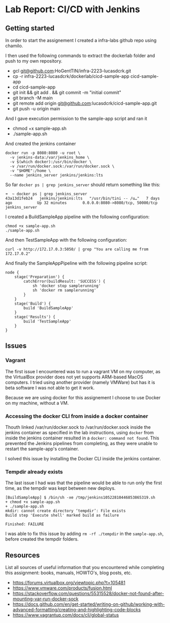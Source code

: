 # Lab Report: CI/CD with Jenkins

## Getting started

In order to start the assignement I created a infra-labs github repo using chamilo.

I then used the following commands to extract the dockerlab folder and push to my own repository.

- gcl git@github.com:HoGentTIN/infra-2223-lucasdcrk.git
- cp -r infra-2223-lucasdcrk/dockerlab/cicd-sample-app cicd-sample-app
- cd cicd-sample-app
- git init && git add . && git commit -m "initial commit"
- git branch -M main
- git remote add origin git@github.com:lucasdcrk/cicd-sample-app.git
- git push -u origin main

And I gave execution permission to the sample-app script and ran it

- chmod +x sample-app.sh
- ./sample-app.sh

And created the jenkins container

```
docker run -p 8080:8080 -u root \
  -v jenkins-data:/var/jenkins_home \
  -v $(which docker):/usr/bin/docker \
  -v /var/run/docker.sock:/var/run/docker.sock \
  -v "$HOME":/home \
  --name jenkins_server jenkins/jenkins:lts
```

So far `docker ps | grep jenkins_server` should return something like this:
```
➜  ~ docker ps | grep jenkins_server
43a13d1feb24   jenkins/jenkins:lts   "/usr/bin/tini -- /u…"   7 days ago           Up 32 minutes       0.0.0.0:8080->8080/tcp, 50000/tcp   jenkins_server
```

I created a BuildSampleApp pipeline with the following configuration:
```
chmod +x sample-app.sh
./sample-app.sh
```

And then TestSampleApp with the following configuration:
```
curl -v http://172.17.0.3:5050/ | grep "You are calling me from 172.17.0.2"
```

And finally the SampleAppPipeline with the following pipeline script:
```
node {
    stage('Preparation') {
        catchError(buildResult: 'SUCCESS') {
            sh 'docker stop samplerunning'
            sh 'docker rm samplerunning'
        }
    }
    stage('Build') {
        build 'BuildSampleApp'
    }
    stage('Results') {
        build 'TestSampleApp'
    }
}
```

## Issues

### Vagrant

The first issue I encountered was to run a vagrant VM on my computer, as the VirtualBox provider does not yet supports ARM-based MacOS computers.
I tried using another provider (namely VMWare) but has it is beta software I was not able to get it work.

Because we are using docker for this assignement I choose to use Docker on my machine, without a VM.

### Accessing the docker CLI from inside a docker container

Thouth linked /var/run/docker.sock to /var/run/docker.sock inside the jenkins container as specified in the lab instructions, using `docker` from inside the jenkins container resulted in a `docker: command not found`.
This prevented the Jenkins pipelines from completing, as they were unable to restart the sample-app's container.

I solved this issue by installing the Docker CLI inside the jenkins container.

### Tempdir already exists

The last issue I had was that the pipeline would be able to run only the first time, as the tempdir was kept between new deploys.

```
[BuildSampleApp] $ /bin/sh -xe /tmp/jenkins10522810446853865319.sh
+ chmod +x sample-app.sh
+ ./sample-app.sh
mkdir: cannot create directory ‘tempdir’: File exists
Build step 'Execute shell' marked build as failure

Finished: FAILURE
```

I was able to fix this issue by adding `rm -rf ./tempdir` in the `sample-app.sh`, before created the tempdir folders.

## Resources

List all sources of useful information that you encountered while completing this assignment: books, manuals, HOWTO's, blog posts, etc.

- https://forums.virtualbox.org/viewtopic.php?t=105481
- https://www.vmware.com/products/fusion.html
- https://stackoverflow.com/questions/55315528/docker-not-found-after-mounting-var-run-docker-sock
- https://docs.github.com/en/get-started/writing-on-github/working-with-advanced-formatting/creating-and-highlighting-code-blocks
- https://www.vagrantup.com/docs/cli/global-status
